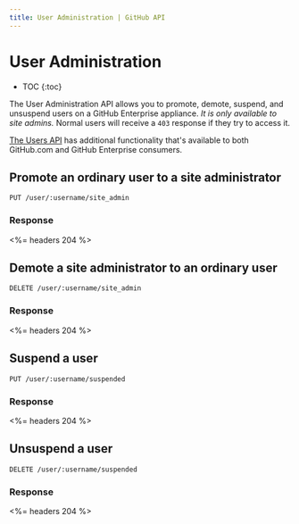 ```yaml
---
title: User Administration | GitHub API
---
```


# User Administration

* TOC
{:toc}

The User Administration API allows you to promote, demote, suspend, and unsuspend users on a GitHub Enterprise appliance. *It is only available to site admins.* Normal users will receive a `403` response if they try to access it.

[The Users API](/v3/users/) has additional functionality that's available to both GitHub.com and GitHub Enterprise consumers.

## Promote an ordinary user to a site administrator

    PUT /user/:username/site_admin

### Response

<%= headers 204 %>

## Demote a site administrator to an ordinary user

    DELETE /user/:username/site_admin

### Response

<%= headers 204 %>

## Suspend a user

    PUT /user/:username/suspended

### Response

<%= headers 204 %>

## Unsuspend a user

    DELETE /user/:username/suspended

### Response

<%= headers 204 %>
